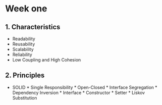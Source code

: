 # Week one

## 1. Characteristics

* Readability
* Reusability
* Scalability
* Reliability 
* Low Coupling and High Cohesion

## 2. Principles

* SOLID
      * Single Responsibility
      * Open-Closed 
      * Interface Segregation
      * Dependency Inversion 
          * Interface
          * Constructor
          * Setter
      * Liskov Substitution 

